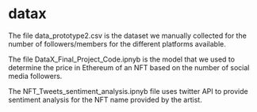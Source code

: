 # datax

The file data_prototype2.csv is the dataset we manually collected for the number of followers/members for the different platforms available. 

The file DataX_Final_Project_Code.ipnyb is the model that we used to determine the price in Ethereum of an NFT based on the number of social media followers. 

The NFT_Tweets_sentiment_analysis.ipnyb file uses twitter API to provide sentiment analysis for the NFT name provided by the artist. 
